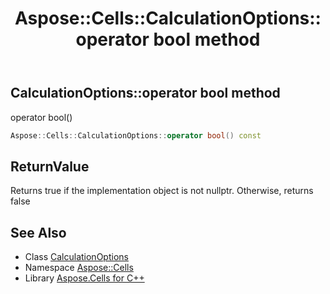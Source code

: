 ﻿---
title: Aspose::Cells::CalculationOptions::operator bool method
linktitle: operator bool
second_title: Aspose.Cells for C++ API Reference
description: 'Aspose::Cells::CalculationOptions::operator bool method. operator bool() in C++.'
type: docs
weight: 400
url: /cpp/aspose.cells/calculationoptions/operator_bool/
---
## CalculationOptions::operator bool method


operator bool()

```cpp
Aspose::Cells::CalculationOptions::operator bool() const
```


## ReturnValue

Returns true if the implementation object is not nullptr. Otherwise, returns false

## See Also

* Class [CalculationOptions](../)
* Namespace [Aspose::Cells](../../)
* Library [Aspose.Cells for C++](../../../)
